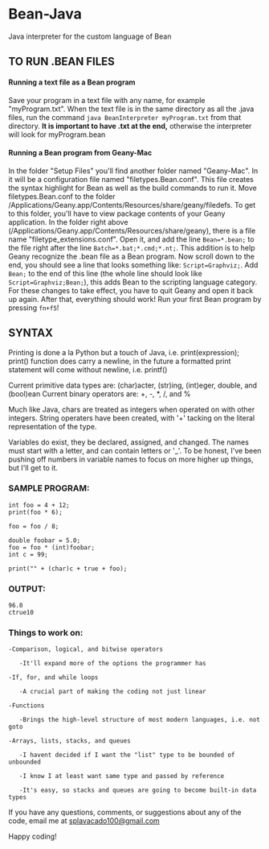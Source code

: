 # Bean-Java
Java interpreter for the custom language of Bean

## TO RUN .BEAN FILES

#### Running a text file as a Bean program
Save your program in a text file with any name, for example "myProgram.txt". When the text file is in the same directory as all the .java files, run the command `java BeanInterpreter myProgram.txt` from that directory. **It is important to have .txt at the end,** otherwise the interpreter will look for myProgram.bean

#### Running a Bean program from Geany-Mac
In the folder "Setup Files" you'll find another folder named "Geany-Mac". In it will be a configuration file named "filetypes.Bean.conf". This file creates the syntax highlight for Bean as well as the build commands to run it. Move filetypes.Bean.conf to the folder /Applications/Geany.app/Contents/Resources/share/geany/filedefs. To get to this folder, you'll have to view package contents of your Geany application. In the folder right above (/Applications/Geany.app/Contents/Resources/share/geany), there is a file name "filetype_extensions.conf". Open it, and add the line `Bean=*.bean;` to the file right after the line `Batch=*.bat;*.cmd;*.nt;`. This addition is to help Geany recognize the .bean file as a Bean program. Now scroll down to the end, you should see a line that looks something like: `Script=Graphviz;`. Add `Bean;` to the end of this line (the whole line should look like `Script=Graphviz;Bean;`), this adds Bean to the scripting language category. For these changes to take effect, you have to quit Geany and open it back up again. After that, everything should work! Run your first Bean program by pressing `fn+f5`!

## SYNTAX

Printing is done a la Python but a touch of Java, i.e. print(expression);
print() function does carry a newline, in the future a formatted print statement will come without newline, i.e. printf()

Current primitive data types are: (char)acter, (str)ing, (int)eger, double, and (bool)ean
Current binary operators are: +, -, *, /, and %

Much like Java, chars are treated as integers when operated on with other integers. String operaters have been created,
with '+' tacking on the literal representation of the type.

Variables do exist, they be declared, assigned, and changed. The names must start with a letter,
and can contain letters or '_'. To be honest, I've been pushing off numbers in variable names to focus on more higher up
things, but I'll get to it.

### SAMPLE PROGRAM:
```
int foo = 4 + 12;
print(foo * 6);

foo = foo / 8;

double foobar = 5.0;
foo = foo * (int)foobar;
int c = 99;

print("" + (char)c + true + foo);
```
### OUTPUT:
```
96.0
ctrue10
```

### Things to work on:
```
-Comparison, logical, and bitwise operators

   -It'll expand more of the options the programmer has
 
-If, for, and while loops

   -A crucial part of making the coding not just linear
 
-Functions

   -Brings the high-level structure of most modern languages, i.e. not goto
 
-Arrays, lists, stacks, and queues

   -I havent decided if I want the "list" type to be bounded of unbounded
 
   -I know I at least want same type and passed by reference
 
   -It's easy, so stacks and queues are going to become built-in data types
```
If you have any questions, comments, or suggestions about any of the code, email me at splavacado100@gmail.com

Happy coding!
